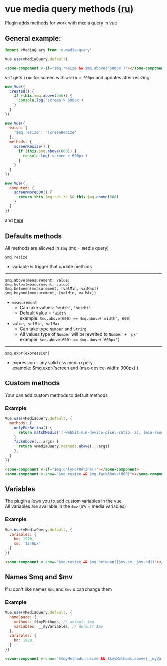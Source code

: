 # vue media query methods ([ru](https://github.com/AStaroverov/v-media-query/blob/master/README_RU.md))
Plugin adds methods for work with media query in vue

## General example:
```javascript
import vMediaQuery from 'v-media-query'

Vue.use(vMediaQuery.default)
```

```html
<some-component v-if="$mq.resize && $mq.above('600px')"></some-component>
```
v-if gets ``true`` for screen with ``width > 600px`` and updates after resizing

```javascript
new Vue({
  created() {
    if (this.$mq.above(600)) {
      console.log('screen > 600px')
    }
  }
})

new Vue({
  watch: {
    '$mq.resize': 'screenResize'
  },
  methods: {
    screenResize() {
      if (this.$mq.above(600)) {
        console.log('screen > 600px')
      }
    }
  }
})

new Vue({
  computed: {
    screenMore600() {
      return this.$mq.resize && this.$mq.above(600)
    }
  }
})
```
and [here](http://rawcdn.githack.com/AStaroverov/v-media-query/f35354a69a6e9dc05a1dd37237c597505b790f32/index.html)

## Defaults methods
All methods are allowed in ``$mq`` (mq = media query)

``$mq.resize``
  * variable is trigger that update methods

---

``$mq.above(measurement, value)`` <br/>
``$mq.below(measurement, value)`` <br/>
``$mq.between(measurement, [valMin, valMax])`` <br/>
``$mq.beyond(measurement, [valMin, valMAx])`` <br/>

  * ``measurement``
    * Can take values: ``'width'``, ``'height'``
    * Default value = ``'width'`` <br/>
      example: ``$mq.above(600) == $mq.above('width', 600)``
  * ``value, valMin, valMax``
    * Can take type ``Number`` and ``String``
    * All values type of ``Number`` will be rewrited to ``Number + 'px'`` <br/>
      example: ``$mq.above(600) == $mq.above('600px')``

---

``$mq.expr(expression)``
  * expression - any valid css media query <br/>
    example: $mq.expr('screen and (max-device-width: 300px)')

## Custom methods
Your can add custom methods to default methods

### Example
```javascript
Vue.use(vMediaQuery.default, {
  methods: {
    onlyForRetina() {
      return matchMedia('(-webkit-min-device-pixel-ratio: 2), (min-resolution: 192dpi)').matches
    }
    fackAbove(...args) {
      return vMediaQuery.methods.above(...args)
    },
  }
})
```
```html
<some-component v-if="$mq.onlyForRetina()"></some-component>
<some-component v-show="$mq.resize && $mq.fackAbove(800)"></some-component>
```

## Variables
The plugin allows you to add custom variables in the vue  <br/>
All variables are available in the ``$mv`` (mv = media variables)

### Example
```javascript
Vue.use(vMediaQuery.default, {
  variables: {
    hd: 1920,
    sm: '1240px'
  }
})
```
```html
<some-component v-show="$mq.resize && $mq.between([$mv.sm, $mv.hd])"></some-component>
```

## Names $mq and $mv
If u don't like names ``$mq`` and ``$mv`` u can change them

### Example
```javascript
Vue.use(vMediaQuery.default, {
  nameSpace: {
    methods: $$myMethods, // default $mq
    variables: __myVariables, // default $mv
  },
  variables: {
    hd: 1920,
  }
})
```
```html
<some-component v-show="$$myMethods.resize && $$myMethods.above(__myVariables.hd)"></some-component>
```
